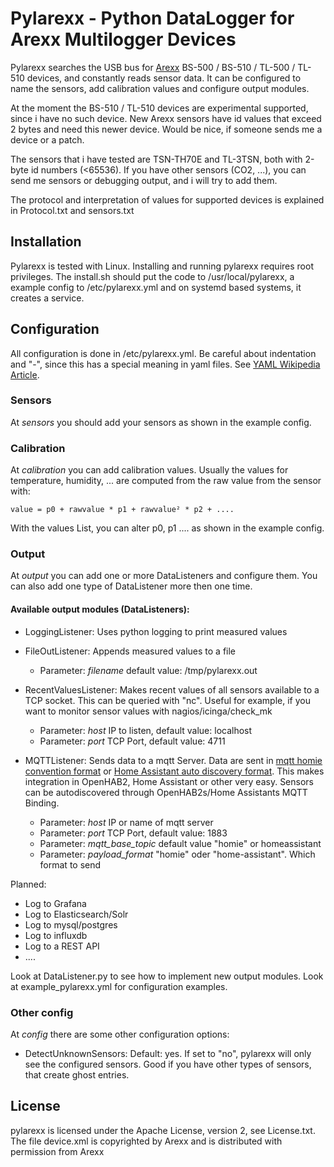 # Pylarexx - Python DataLogger for Arexx Multilogger Devices

Pylarexx searches the USB bus for [Arexx](http://www.arexx.com/templogger/html/en/index.php) BS-500 / BS-510 / TL-500 / TL-510 devices, and constantly reads sensor data. It can be configured to name the sensors, add calibration values and configure output modules.

At the moment the BS-510 / TL-510 devices are experimental supported, since i have no such device. New Arexx sensors have id values that exceed 2 bytes and need this newer device. Would be nice, if someone sends me a device or a patch.

The sensors that i have tested are TSN-TH70E and TL-3TSN, both with 2-byte id numbers (<65536). If you have other sensors (CO2, ...), you can send me sensors or debugging output, and i will try to add them.

The protocol and interpretation of values for supported devices is explained in Protocol.txt and sensors.txt
  
## Installation

Pylarexx is tested with Linux. Installing and running pylarexx requires root privileges. 
The install.sh should put the code to /usr/local/pylarexx, a example config to /etc/pylarexx.yml and on systemd based systems, it creates a service.

## Configuration

All configuration is done in /etc/pylarexx.yml. Be careful about indentation and "-", since this has a special meaning in yaml files. See [YAML Wikipedia Article](https://en.wikipedia.org/wiki/YAML).

### Sensors
At *sensors* you should add your sensors as shown in the example config.

### Calibration
At *calibration* you can add calibration values. Usually the values for temperature, humidity, ... are computed from the raw value from the sensor with:

`value = p0 + rawvalue * p1 + rawvalue² * p2 + ....`

With the values List, you can alter p0, p1 .... as shown in the example config.

### Output

At *output* you can add one or more DataListeners and configure them. You can also add one type of DataListener more then one time.

#### Available output modules (DataListeners):

- LoggingListener: Uses python logging to print measured values

- FileOutListener: Appends measured values to a file
    * Parameter: *filename* default value: /tmp/pylarexx.out
    
- RecentValuesListener: Makes recent values of all sensors available to a TCP socket. This can be queried with "nc". Useful for example, if you want to monitor sensor values with nagios/icinga/check_mk
    * Parameter: *host* IP to listen, default value: localhost
    * Parameter: *port* TCP Port, default value: 4711
    
- MQTTListener: Sends data to a mqtt Server. Data are sent in [mqtt homie convention format](https://homieiot.github.io/specification/) or [Home Assistant auto discovery format](https://www.home-assistant.io/docs/mqtt/discovery/). This makes integration in OpenHAB2, Home Assistant or other very easy. Sensors can be autodiscovered through OpenHAB2s/Home Assistants MQTT Binding.
    * Parameter: *host* IP or name of mqtt server
    * Parameter: *port* TCP Port, default value: 1883
    * Parameter: *mqtt_base_topic* default value "homie" or homeassistant
    * Parameter: *payload_format* "homie" oder "home-assistant". Which format to send
    
Planned:
- Log to Grafana
- Log to Elasticsearch/Solr
- Log to mysql/postgres
- Log to influxdb
- Log to a REST API
- ....

Look at DataListener.py to see how to implement new output modules. Look at example_pylarexx.yml for configuration examples.

### Other config

At *config* there are some other configuration options:

* DetectUnknownSensors: Default: yes. If set to "no", pylarexx will only see the configured sensors. Good if you have other types of sensors, that create ghost entries.


## License

pylarexx is licensed under the Apache License, version 2, see License.txt.
The file device.xml is copyrighted by Arexx and is distributed with permission from Arexx
